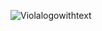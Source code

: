 ![Violalogowithtext](https://github.com/Viola-Network/.github/assets/153359889/2b3837f5-4081-4e81-856f-1abafe8d37b8)
